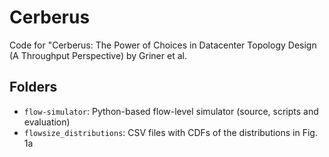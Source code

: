 # Cerberus
Code for "Cerberus: The Power of Choices in Datacenter Topology Design (A Throughput Perspective) by Griner et al. 

## Folders

- `flow-simulator`: Python-based flow-level simulator (source, scripts and evaluation)
- `flowsize_distributions`: CSV files with CDFs of the distributions in Fig. 1a
